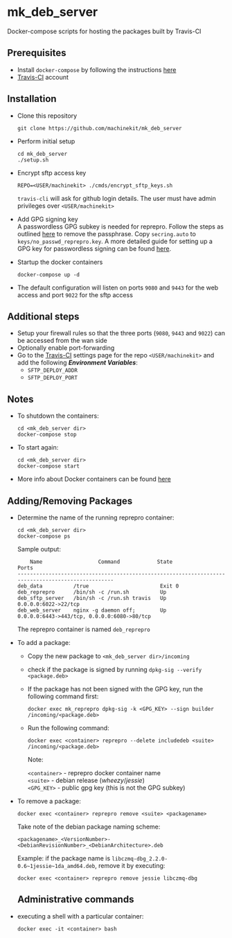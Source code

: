 # mk_deb_server
Docker-compose scripts for hosting the packages built by Travis-CI

## Prerequisites
- Install `docker-compose` by following the instructions [here](https://docs.docker.com/compose/install/)
- [Travis-CI](https://travis-ci.org/) account

## Installation
- Clone this repository 

	```
	git clone https://github.com/machinekit/mk_deb_server
	```
- Perform initial setup 

	```
    cd mk_deb_server
    ./setup.sh
    ```
- Encrypt sftp access key 

    ```
    REPO=<USER/machinekit> ./cmds/encrypt_sftp_keys.sh
    ```

  `travis-cli` will ask for github login details.
  The user must have admin privileges over `<USER/machinekit>`
 
- Add GPG signing key  
  A passwordless GPG subkey is needed for reprepro. Follow the steps as outlined [here](https://www.gnupg.org/faq/gnupg-faq.html#automated_use) to remove the passphrase. Copy `secring.auto` to `keys/no_passwd_reprepro.key`. A more detailed guide for setting up a GPG key for passwordless signing can be found [here](https://www.digitalocean.com/community/tutorials/how-to-use-reprepro-for-a-secure-package-repository-on-ubuntu-14-04).

- Startup the docker containers

  ```
  docker-compose up -d
  ```
- The default configuration will listen on ports `9080` and `9443` for the web access and port `9022` for the sftp access

## Additional steps
- Setup your firewall rules so that the three ports (`9080`, `9443` and `9022`) can be accessed from the wan side
- Optionally enable port-forwarding
- Go to the [Travis-CI](https://travis-ci.org/) settings page for the repo `<USER/machinekit>` and add the following __*Environment Variables*__:
  - `SFTP_DEPLOY_ADDR`
  - `SFTP_DEPLOY_PORT`

## Notes
- To shutdown the containers:

  ```
  cd <mk_deb_server dir>
  docker-compose stop
  ```
- To start again:

  ```
  cd <mk_deb_server dir>
  docker-compose start
  ```
- More info about Docker containers can be found [here](https://docs.docker.com/compose/)

## Adding/Removing Packages
- Determine the name of the running reprepro container:

  ```
  cd <mk_deb_server dir>
  docker-compose ps
  ```
  Sample output:
    ```
        Name                  Command            State                       Ports
    --------------------------------------------------------------------------------------------------
    deb_data          /true                       Exit 0
    deb_reprepro      /bin/sh -c /run.sh          Up
    deb_sftp_server   /bin/sh -c /run.sh travis   Up       0.0.0.0:6022->22/tcp
    deb_web_server    nginx -g daemon off;        Up       0.0.0.0:6443->443/tcp, 0.0.0.0:6080->80/tcp
    ```
  The reprepro container is named `deb_reprepro`

- To add a package:
  - Copy the new package to `<mk_deb_server dir>/incoming`
  - check if the package is signed by running `dpkg-sig --verify <package.deb>`
  - If the package has not been signed with the GPG key, run the following command first:
    ```
    docker exec mk_reprepro dpkg-sig -k <GPG_KEY> --sign builder /incoming/<package.deb>
    ```
  - Run the following command:
    ```
    docker exec <container> reprepro --delete includedeb <suite> /incoming/<package.deb>
    ```
    Note:
  
      `<container>` - reprepro docker container name  
      `<suite>`     - debian release (*wheezy*/*jessie*)  
      `<GPG_KEY>`   - public gpg key (this is not the GPG subkey)

- To remove a package:
  ```
  docker exec <container> reprepro remove <suite> <packagename>
  ```
  Take note of the debian package naming scheme:

    `<packagename>_<VersionNumber>-<DebianRevisionNumber>_<DebianArchitecture>.deb`
  
  Example: if the package name is `libczmq-dbg_2.2.0-0.6~1jessie~1da_amd64.deb`, remove it by executing:
  ```
  docker exec <container> reprepro remove jessie libczmq-dbg
  ```

  ## Administrative commands
- executing a shell with a particular container:

  `docker exec -it <container> bash`
